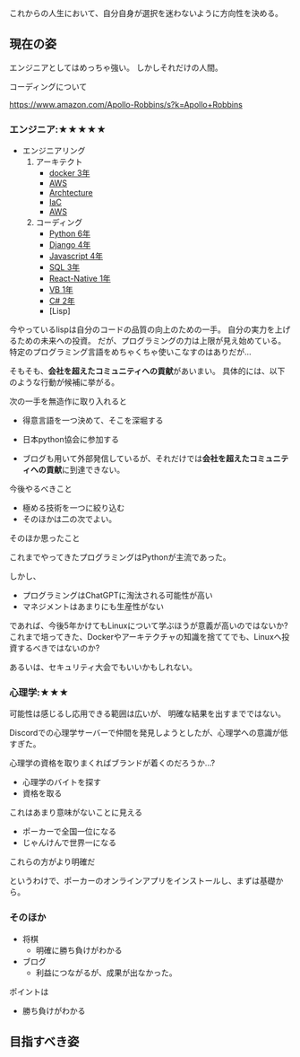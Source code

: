 
これからの人生において、自分自身が選択を迷わないように方向性を決める。


## 現在の姿

エンジニアとしてはめっちゃ強い。
しかしそれだけの人間。


コーディングについて

https://www.amazon.com/Apollo-Robbins/s?k=Apollo+Robbins

### エンジニア:★★★★★



- エンジニアリング
    1. アーキテクト
        - [docker 3年](https://techblog.short-tips.info/docker/)
        - [AWS]()
        - [Archtecture](https://techblog.short-tips.info/inhouse_se/)
        - [IaC](https://techblog.short-tips.info/iac/0000IAC.md)
        - [AWS]()
    2. コーディング
        - [Python 6年](https://techblog.short-tips.info/python/)
        - [Django 4年](https://techblog.short-tips.info/python/)
        - [Javascript 4年](https://techblog.short-tips.info/javascript/)
        - [SQL 3年](https://techblog.short-tips.info/sql/)
        - [React-Native 1年]()
        - [VB 1年]()
        - [C# 2年]()
        - [Lisp]

今やっているlispは自分のコードの品質の向上のための一手。
自分の実力を上げるための未来への投資。
だが、プログラミングの力は上限が見え始めている。
特定のプログラミング言語をめちゃくちゃ使いこなすのはありだが...

そもそも、**会社を超えたコミュニティへの貢献**があいまい。
具体的には、以下のような行動が候補に挙がる。


次の一手を無造作に取り入れると

- 得意言語を一つ決めて、そこを深堀する
- 日本python協会に参加する

- ブログも用いて外部発信しているが、それだけでは**会社を超えたコミュニティへの貢献**に到達できない。


今後やるべきこと

- 極める技術を一つに絞り込む
- そのほかは二の次でよい。

そのほか思ったこと

これまでやってきたプログラミングはPythonが主流であった。

しかし、

- プログラミングはChatGPTに淘汰される可能性が高い
- マネジメントはあまりにも生産性がない

であれば、今後5年かけてもLinuxについて学ぶほうが意義が高いのではないか?
これまで培ってきた、Dockerやアーキテクチャの知識を捨ててでも、Linuxへ投資するべきではないのか?


あるいは、セキュリティ大会でもいいかもしれない。




### 心理学:★★★

可能性は感じるし応用できる範囲は広いが、
明確な結果を出すまでではない。

Discordでの心理学サーバーで仲間を発見しようとしたが、心理学への意識が低すぎた。

心理学の資格を取りまくればブランドが着くのだろうか...?

- 心理学のバイトを探す
- 資格を取る

これはあまり意味がないことに見える

- ポーカーで全国一位になる
- じゃんけんで世界一になる

これらの方がより明確だ

というわけで、ポーカーのオンラインアプリをインストールし、まずは基礎から。


### そのほか

- 将棋
  - 明確に勝ち負けがわかる
- ブログ
  - 利益につながるが、成果が出なかった。

ポイントは

- 勝ち負けがわかる





## 目指すべき姿








